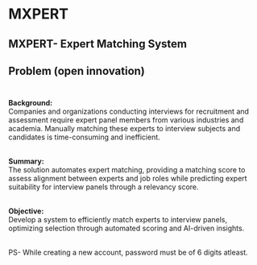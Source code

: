 # MXPERT

## MXPERT- Expert Matching System

## Problem (open innovation) <br><br>

<b> Background:</b><br>
Companies and organizations conducting interviews for recruitment and assessment require expert panel members from various industries and academia. Manually matching these experts to interview subjects and candidates is time-consuming and inefficient.<br><br>

<b> Summary: </b><br>
The solution automates expert matching, providing a matching score to assess alignment between experts and job roles while predicting expert suitability for interview panels through a relevancy score.<br><br>

<b> Objective: </b><br>
Develop a system to efficiently match experts to interview panels, optimizing selection through automated scoring and AI-driven insights.<br><br>

PS- While creating a new account, password must be of 6 digits atleast.
